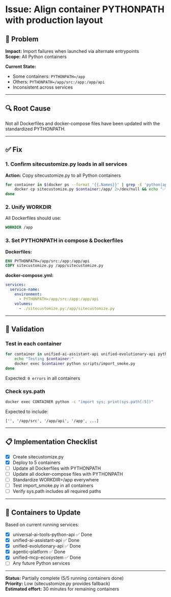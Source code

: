 # Issue: Align container PYTHONPATH with production layout

## 🐛 Problem

**Impact:** Import failures when launched via alternate entrypoints  
**Scope:** All Python containers

**Current State:**
- Some containers: `PYTHONPATH=/app`
- Others: `PYTHONPATH=/app/src:/app:/app/api`
- Inconsistent across services

---

## 🔍 Root Cause

Not all Dockerfiles and docker-compose files have been updated with the standardized PYTHONPATH.

---

## ✅ Fix

### 1. Confirm sitecustomize.py loads in all services

**Action:** Copy sitecustomize.py to all Python containers

```bash
for container in $(docker ps --format '{{.Names}}' | grep -E 'python|api|assistant|evolutionary'); do
    docker cp sitecustomize.py $container:/app/ 2>/dev/null && echo "✅ $container"
done
```

### 2. Unify WORKDIR

All Dockerfiles should use:
```dockerfile
WORKDIR /app
```

### 3. Set PYTHONPATH in compose & Dockerfiles

**Dockerfiles:**
```dockerfile
ENV PYTHONPATH=/app/src:/app:/app/api
COPY sitecustomize.py /app/sitecustomize.py
```

**docker-compose.yml:**
```yaml
services:
  service-name:
    environment:
      - PYTHONPATH=/app/src:/app:/app/api
    volumes:
      - ./sitecustomize.py:/app/sitecustomize.py
```

---

## 🧪 Validation

### Test in each container
```bash
for container in unified-ai-assistant-api unified-evolutionary-api python-api; do
    echo "Testing $container:"
    docker exec $container python scripts/import_smoke.py
done
```

Expected: `0 errors` in all containers

### Check sys.path
```bash
docker exec CONTAINER python -c "import sys; print(sys.path[:5])"
```

Expected to include:
```
['', '/app/src', '/app/api', '/app', ...]
```

---

## 📋 Implementation Checklist

- [x] Create sitecustomize.py
- [x] Deploy to 5 containers
- [ ] Update all Dockerfiles with PYTHONPATH
- [ ] Update all docker-compose files with PYTHONPATH
- [ ] Standardize WORKDIR=/app everywhere
- [ ] Test import_smoke.py in all containers
- [ ] Verify sys.path includes all required paths

---

## 📝 Containers to Update

Based on current running services:
- [x] universal-ai-tools-python-api ✅ Done
- [x] unified-ai-assistant-api ✅ Done
- [x] unified-evolutionary-api ✅ Done
- [x] agentic-platform ✅ Done
- [x] unified-mcp-ecosystem ✅ Done
- [ ] Any future Python services

---

**Status:** Partially complete (5/5 running containers done)  
**Priority:** Low (sitecustomize.py provides fallback)  
**Estimated effort:** 30 minutes for remaining containers

